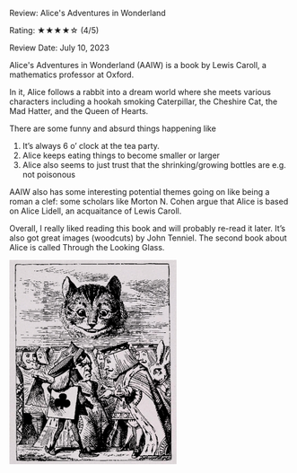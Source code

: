Review: Alice's Adventures in Wonderland

Rating: ★★★★☆ (4/5)

Review Date: July 10, 2023

Alice's Adventures in Wonderland (AAIW) is a book by Lewis Caroll, a mathematics professor at Oxford.

In it, Alice follows a rabbit into a dream world where she meets various characters including a hookah smoking Caterpillar, the Cheshire Cat, the Mad Hatter, and the Queen of Hearts.

There are some funny and absurd things happening like 
1. It’s always 6 o’ clock at the tea party. 
1. Alice keeps eating things to become smaller or larger
1. Alice also seems to just trust that the shrinking/growing bottles are e.g. not poisonous

AAIW also has some interesting potential themes going on like being a roman a clef: some scholars like Morton N. Cohen argue that Alice is based on Alice Lidell, an acquaitance of Lewis Caroll.

Overall, I really liked reading this book and will probably re-read it later. It’s also got great images (woodcuts) by John Tenniel. The second book about Alice is called Through the Looking Glass.

![cheshire cat](../assets/23-07-10-cheshire.png)